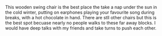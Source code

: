This wooden swing chair is the best place the take a nap under the sun in the cold winter, putting on earphones playing your favourite song during breaks, with a hot chocolate in hand. There are stll other chairs but this is the best spot becuase nearly no people walks to these far away blocks. I would have deep talks with my friends and take turns to push each other.